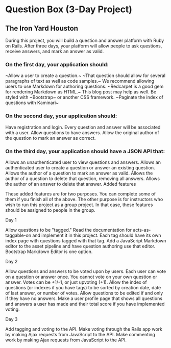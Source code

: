 # Question Box (3-Day Project)
## The Iron Yard Houston

During this project, you will build a question and answer platform with Ruby on Rails. After three days, your platform will allow people to ask questions, receive answers, and mark an answer as valid.

### On the first day, your application should:

~Allow a user to create a question.~ ~That question should allow for several paragraphs of text as well as code samples.~ We recommend allowing users to use Markdown for authoring questions. ~Redcarpet is a good gem for rendering Markdown as HTML.~ This blog post may help as well.
Be styled with ~Bootstrap~ or another CSS framework.
~Paginate the index of questions with Kaminari~

### On the second day, your application should:

Have registration and login. Every question and answer will be associated with a user.
Allow questions to have answers.
Allow the original author of the question to mark an answer as correct.

### On the third day, your application should have a JSON API that:

Allows an unauthenticated user to view questions and answers.
Allows an authenticated user to create a question or answer an existing question.
Allows the author of a question to mark an answer as valid.
Allows the author of a question to delete that question, removing all answers.
Allows the author of an answer to delete that answer.
Added features  

These added features are for two purposes. You can complete some of them if you finish all of the above. The other purpose is for instructors who wish to run this project as a group project. In that case, these features should be assigned to people in the group.

Day 1  

Allow questions to be "tagged." Read the documentation for acts-as-taggable-on and implement it in this project. Each tag should have its own index page with questions tagged with that tag.
Add a JavaScript Markdown editor to the asset pipeline and have question authoring use that editor. Bootstrap Markdown Editor is one option.

Day 2  

Allow questions and answers to be voted upon by users. Each user can vote on a question or answer once. You cannot vote on your own question or answer. Votes can be +1/-1, or just upvoting (+1).
Allow the index of questions (or indexes if you have tags) to be sorted by creation date, date of last answer, or number of votes.
Allow questions to be edited if and only if they have no answers.
Make a user profile page that shows all questions and answers a user has made and their total score if you have implemented voting.

Day 3  

Add tagging and voting to the API.
Make voting through the Rails app work by making Ajax requests from JavaScript to the API.
Make commenting work by making Ajax requests from JavaScript to the API.
